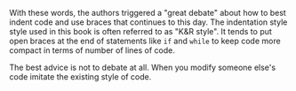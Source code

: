 With these words, the authors triggered a "great debate" about how to best indent code
and use braces that continues to this day.  The indentation style style used in this book
is often referred to as "K&R style".  It tends to put open braces at the end of statements
like `if` and `while` to keep code more compact in terms of number of lines of code.

The best advice is not to debate at all. When you modify someone else's code imitate
the existing style of code.

